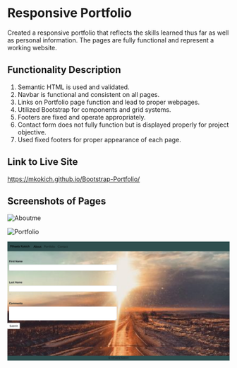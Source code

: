 # Responsive Portfolio

Created a responsive portfolio that reflects the skills learned thus far as well as personal information. The pages are fully functional and represent a working website.

## Functionality Description

1. Semantic HTML is used and validated.
2. Navbar is functional and consistent on all pages.
3. Links on Portfolio page function and lead to proper webpages.
4. Utilized Bootstrap for components and grid systems.
5. Footers are fixed and operate appropriately.
6. Contact form does not fully function but is displayed properly for project objective.
7. Used fixed footers for proper appearance of each page.

## Link to Live Site

https://mkokich.github.io/Bootstrap-Portfolio/

## Screenshots of Pages

![Aboutme](assets/aboutme.png)

![Portfolio](assets/portfolio.png)

![Contact](assets/contact.png)











